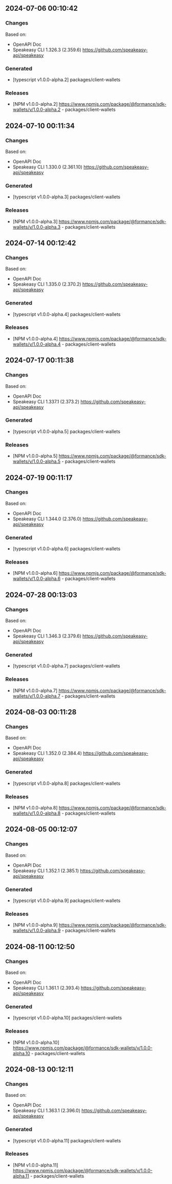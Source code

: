 

## 2024-07-06 00:10:42
### Changes
Based on:
- OpenAPI Doc  
- Speakeasy CLI 1.326.3 (2.359.6) https://github.com/speakeasy-api/speakeasy
### Generated
- [typescript v1.0.0-alpha.2] packages/client-wallets
### Releases
- [NPM v1.0.0-alpha.2] https://www.npmjs.com/package/@formance/sdk-wallets/v/1.0.0-alpha.2 - packages/client-wallets

## 2024-07-10 00:11:34
### Changes
Based on:
- OpenAPI Doc  
- Speakeasy CLI 1.330.0 (2.361.10) https://github.com/speakeasy-api/speakeasy
### Generated
- [typescript v1.0.0-alpha.3] packages/client-wallets
### Releases
- [NPM v1.0.0-alpha.3] https://www.npmjs.com/package/@formance/sdk-wallets/v/1.0.0-alpha.3 - packages/client-wallets

## 2024-07-14 00:12:42
### Changes
Based on:
- OpenAPI Doc  
- Speakeasy CLI 1.335.0 (2.370.2) https://github.com/speakeasy-api/speakeasy
### Generated
- [typescript v1.0.0-alpha.4] packages/client-wallets
### Releases
- [NPM v1.0.0-alpha.4] https://www.npmjs.com/package/@formance/sdk-wallets/v/1.0.0-alpha.4 - packages/client-wallets

## 2024-07-17 00:11:38
### Changes
Based on:
- OpenAPI Doc  
- Speakeasy CLI 1.337.1 (2.373.2) https://github.com/speakeasy-api/speakeasy
### Generated
- [typescript v1.0.0-alpha.5] packages/client-wallets
### Releases
- [NPM v1.0.0-alpha.5] https://www.npmjs.com/package/@formance/sdk-wallets/v/1.0.0-alpha.5 - packages/client-wallets

## 2024-07-19 00:11:17
### Changes
Based on:
- OpenAPI Doc  
- Speakeasy CLI 1.344.0 (2.376.0) https://github.com/speakeasy-api/speakeasy
### Generated
- [typescript v1.0.0-alpha.6] packages/client-wallets
### Releases
- [NPM v1.0.0-alpha.6] https://www.npmjs.com/package/@formance/sdk-wallets/v/1.0.0-alpha.6 - packages/client-wallets

## 2024-07-28 00:13:03
### Changes
Based on:
- OpenAPI Doc  
- Speakeasy CLI 1.346.3 (2.379.6) https://github.com/speakeasy-api/speakeasy
### Generated
- [typescript v1.0.0-alpha.7] packages/client-wallets
### Releases
- [NPM v1.0.0-alpha.7] https://www.npmjs.com/package/@formance/sdk-wallets/v/1.0.0-alpha.7 - packages/client-wallets

## 2024-08-03 00:11:28
### Changes
Based on:
- OpenAPI Doc  
- Speakeasy CLI 1.352.0 (2.384.4) https://github.com/speakeasy-api/speakeasy
### Generated
- [typescript v1.0.0-alpha.8] packages/client-wallets
### Releases
- [NPM v1.0.0-alpha.8] https://www.npmjs.com/package/@formance/sdk-wallets/v/1.0.0-alpha.8 - packages/client-wallets

## 2024-08-05 00:12:07
### Changes
Based on:
- OpenAPI Doc  
- Speakeasy CLI 1.352.1 (2.385.1) https://github.com/speakeasy-api/speakeasy
### Generated
- [typescript v1.0.0-alpha.9] packages/client-wallets
### Releases
- [NPM v1.0.0-alpha.9] https://www.npmjs.com/package/@formance/sdk-wallets/v/1.0.0-alpha.9 - packages/client-wallets

## 2024-08-11 00:12:50
### Changes
Based on:
- OpenAPI Doc  
- Speakeasy CLI 1.361.1 (2.393.4) https://github.com/speakeasy-api/speakeasy
### Generated
- [typescript v1.0.0-alpha.10] packages/client-wallets
### Releases
- [NPM v1.0.0-alpha.10] https://www.npmjs.com/package/@formance/sdk-wallets/v/1.0.0-alpha.10 - packages/client-wallets

## 2024-08-13 00:12:11
### Changes
Based on:
- OpenAPI Doc  
- Speakeasy CLI 1.363.1 (2.396.0) https://github.com/speakeasy-api/speakeasy
### Generated
- [typescript v1.0.0-alpha.11] packages/client-wallets
### Releases
- [NPM v1.0.0-alpha.11] https://www.npmjs.com/package/@formance/sdk-wallets/v/1.0.0-alpha.11 - packages/client-wallets